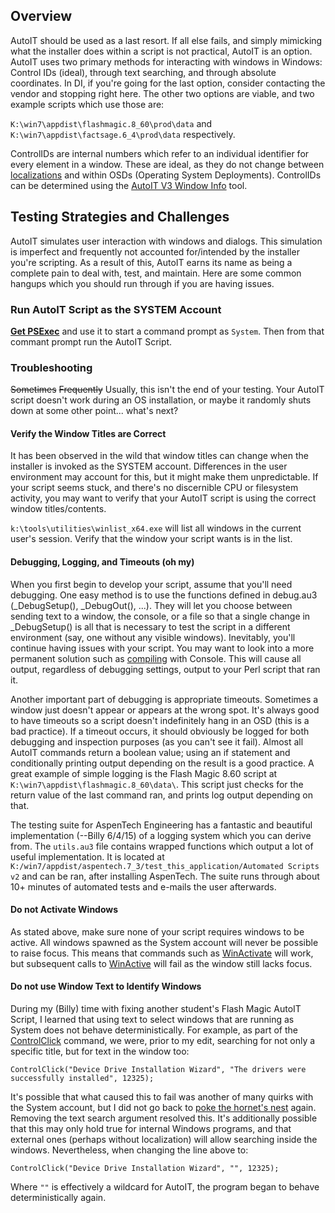
## Overview
AutoIT should be used as a last resort. If all else fails, and simply mimicking what the installer does within a script is not practical, AutoIT is an option. AutoIT uses two primary methods for interacting with windows in Windows: Control IDs (ideal), through text searching, and through absolute coordinates. In DI, if you're going for the last option, consider contacting the vendor and stopping right here. The other two options are viable, and two example scripts which use those are: 

```K:\win7\appdist\flashmagic.8_60\prod\data``` and  ```K:\win7\appdist\factsage.6_4\prod\data``` respectively. 

ControlIDs are internal numbers which refer to an individual identifier for every element in a window. These are ideal, as they do not change between [localizations](http://en.wikipedia.org/wiki/Internationalization_and_localization) and within OSDs (Operating System Deployments). ControlIDs can be determined using the [AutoIT V3 Window Info](https://www.autoitscript.com/autoit3/docs/intro/au3spy.htm) tool.

## Testing Strategies and Challenges
AutoIT simulates user interaction with windows and dialogs. This simulation is imperfect and frequently not accounted for/intended by the installer you're scripting. As a result of this, AutoIT earns its name as being a complete pain to deal with, test, and maintain. Here are some common hangups which you should run through if you are having issues.


### Run AutoIT Script as the SYSTEM Account

[**Get PSExec**](#run-cmd-as-the-system-account) and use it to start a command prompt as ```System```. Then from that commant prompt run the AutoIT Script.

### Troubleshooting

~~Sometimes~~ ~~Frequently~~ Usually, this isn't the end of your testing. Your AutoIT script doesn't work during an OS installation, or maybe it randomly shuts down at some other point... what's next? 

#### Verify the Window Titles are Correct
It has been observed in the wild that window titles can change when the installer is invoked as the SYSTEM account. Differences in the user environment may account for this, but it might make them unpredictable. If your script seems stuck, and there's no discernible CPU or filesystem activity, you may want to verify that your AutoIT script is using the correct window titles/contents.

```k:\tools\utilities\winlist_x64.exe``` will list all windows in the current user's session. Verify that the window your script wants is in the list.

#### Debugging, Logging, and Timeouts (oh my)

When you first begin to develop your script, assume that you'll need debugging. One easy method is to use the functions defined in debug.au3 (_DebugSetup(), _DebugOut(), ...). They will let you choose between sending text to a window, the console, or a file so that a single change in _DebugSetup() is all that is necessary to test the script in a different environment (say, one without any visible windows). Inevitably, you'll continue having issues with your script. You may want to look into a more permanent solution such as [compiling](https://www.autoitscript.com/autoit3/docs/intro/compiler.htm) with Console. This will cause all output, regardless of debugging settings, output to your Perl script that ran it.

Another important part of debugging is appropriate timeouts. Sometimes a window just doesn't appear or appears at the wrong spot. It's always good to have timeouts so a script doesn't indefinitely hang in an OSD (this is a bad practice). If a timeout occurs, it should obviously be logged for both debugging and inspection purposes (as you can't see it fail). Almost all AutoIT commands return a boolean value; using an if statement and conditionally printing output depending on the result is a good practice. A great example of simple logging is the Flash Magic 8.60 script at ```K:\win7\appdist\flashmagic.8_60\data\```. This script just checks for the return value of the last command ran, and prints log output depending on that. 

The testing suite for AspenTech Engineering has a fantastic and beautiful implementation (--Billy 6/4/15) of a logging system which you can derive from. The ```utils.au3``` file contains wrapped functions which output a lot of useful implementation. It is located at ```K:/win7/appdist/aspentech.7_3/test_this_application/Automated Scripts v2``` and can be ran, after installing AspenTech. The suite runs through about 10+ minutes of automated tests and e-mails the user afterwards.

#### Do not Activate Windows

As stated above, make sure none of your script requires windows to be active. All windows spawned as the System account will never be possible to raise  focus. This means that commands such as [WinActivate](https://www.autoitscript.com/autoit3/docs/functions/WinActivate.htm) will work, but subsequent calls to [WinActive](https://www.autoitscript.com/autoit3/docs/functions/WinActive.htm) will fail as the window still lacks focus.

#### Do not use Window Text to Identify Windows

During my (Billy) time with fixing another student's Flash Magic AutoIT Script, I learned that using text to select windows that are running as System does not behave deterministically. For example, as part of the [ControlClick](https://www.autoitscript.com/autoit3/docs/functions/ControlClick.htm) command, we were, prior to my edit, searching for not only a specific title, but for text in the window too:

```
ControlClick("Device Drive Installation Wizard", "The drivers were successfully installed", 12325);
```

It's possible that what caused this to fail was another of many quirks with the System account, but I did not go back to [poke the hornet's nest](http://idioms.thefreedictionary.com/stir+up+a+hornet%27s+nest) again. Removing the text search argument resolved this. It's additionally possible that this may only hold true for internal Windows programs, and that external ones (perhaps without localization) will allow searching inside the windows. Nevertheless, when changing the line above to:

```
ControlClick("Device Drive Installation Wizard", "", 12325);
```

Where ```""``` is effectively a wildcard for AutoIT, the program began to behave deterministically again.